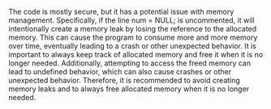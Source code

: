 The code is mostly secure, but it has a potential issue with memory management. Specifically, if the line num = NULL; is uncommented, it will intentionally create a memory leak by losing the reference to the allocated memory. This can cause the program to consume more and more memory over time, eventually leading to a crash or other unexpected behavior. It is important to always keep track of allocated memory and free it when it is no longer needed. Additionally, attempting to access the freed memory can lead to undefined behavior, which can also cause crashes or other unexpected behavior. Therefore, it is recommended to avoid creating memory leaks and to always free allocated memory when it is no longer needed.
